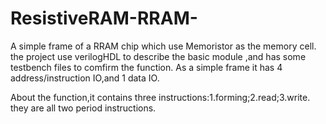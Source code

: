 # ResistiveRAM-RRAM-
A simple frame of a RRAM chip which use Memoristor as the memory cell.
the project use verilogHDL to describe the basic module ,and has some testbench files to comfirm the function.
As a simple frame it has 4 address/instruction IO,and 1 data IO.

About the function,it contains three instructions:1.forming;2.read;3.write.  they are all two period instructions.
